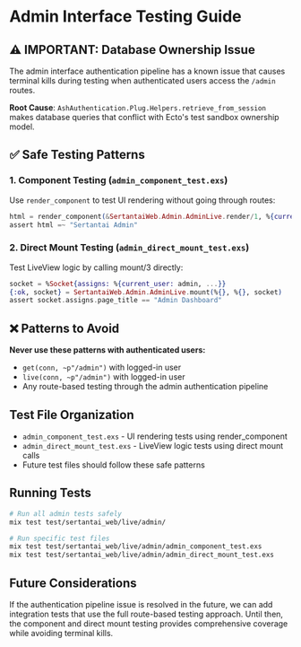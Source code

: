 # Admin Interface Testing Guide

## ⚠️ IMPORTANT: Database Ownership Issue

The admin interface authentication pipeline has a known issue that causes terminal kills during testing when authenticated users access the `/admin` routes.

**Root Cause**: `AshAuthentication.Plug.Helpers.retrieve_from_session` makes database queries that conflict with Ecto's test sandbox ownership model.

## ✅ Safe Testing Patterns

### 1. Component Testing (`admin_component_test.exs`)
Use `render_component` to test UI rendering without going through routes:

```elixir
html = render_component(&SertantaiWeb.Admin.AdminLive.render/1, %{current_user: admin})
assert html =~ "Sertantai Admin"
```

### 2. Direct Mount Testing (`admin_direct_mount_test.exs`)
Test LiveView logic by calling mount/3 directly:

```elixir
socket = %Socket{assigns: %{current_user: admin, ...}}
{:ok, socket} = SertantaiWeb.Admin.AdminLive.mount(%{}, %{}, socket)
assert socket.assigns.page_title == "Admin Dashboard"
```

## ❌ Patterns to Avoid

**Never use these patterns with authenticated users:**
- `get(conn, ~p"/admin")` with logged-in user
- `live(conn, ~p"/admin")` with logged-in user
- Any route-based testing through the admin authentication pipeline

## Test File Organization

- `admin_component_test.exs` - UI rendering tests using render_component
- `admin_direct_mount_test.exs` - LiveView logic tests using direct mount calls
- Future test files should follow these safe patterns

## Running Tests

```bash
# Run all admin tests safely
mix test test/sertantai_web/live/admin/

# Run specific test files
mix test test/sertantai_web/live/admin/admin_component_test.exs
mix test test/sertantai_web/live/admin/admin_direct_mount_test.exs
```

## Future Considerations

If the authentication pipeline issue is resolved in the future, we can add integration tests that use the full route-based testing approach. Until then, the component and direct mount testing provides comprehensive coverage while avoiding terminal kills.